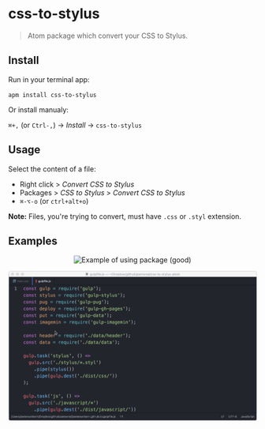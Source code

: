 # css-to-stylus

> Atom package which convert your CSS to Stylus.

## Install

Run in your terminal app:

```
apm install css-to-stylus
```

Or install manualy:

`⌘+,` (or `Ctrl-,`) → _Install_ → `css-to-stylus`

## Usage

Select the content of a file:

* Right click > _Convert CSS to Stylus_
* Packages > _CSS to Stylus_ > _Convert CSS to Stylus_
* `⌘-⌥-o` (or `ctrl+alt+o`)

**Note:** Files, you're trying to convert, must have `.css` or `.styl` extension.

## Examples

<p align="center">
  <img alt="Example of using package (good)" src="./example-good.gif" width="800">
</p>

<p align="center">
  <img alt="Example of using package (bad)" src="./example-bad.gif" width="800">
</p>
